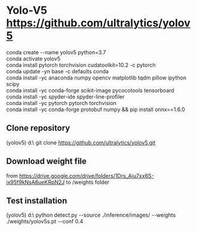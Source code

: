 # Yolo-V5  https://github.com/ultralytics/yolov5
conda create --name yolov5 python=3.7 <br>
conda activate yolov5 <br>
conda install pytorch torchvision cudatoolkit=10.2 -c pytorch <br>
conda update -yn base -c defaults conda  <br>
conda install -yc anaconda numpy opencv matplotlib tqdm pillow ipython scipy <br>
conda install -yc conda-forge scikit-image pycocotools tensorboard <br>
conda install -yc spyder-ide spyder-line-profiler <br>
conda install -yc pytorch pytorch torchvision <br>
conda install -yc conda-forge protobuf numpy && pip install onnx==1.6.0 <br>

## Clone repository
(yolov5) d:\ git clone https://github.com/ultralytics/yolov5.git

## Download weight file 
from https://drive.google.com/drive/folders/1Drs_Aiu7xx6S-ix95f9kNsA6ueKRpN2J to /weights folder <br>

## Test installation
(yolov5) d:\ python detect.py --source ./inference/images/ --weights ./weights/yolov5s.pt --conf 0.4
